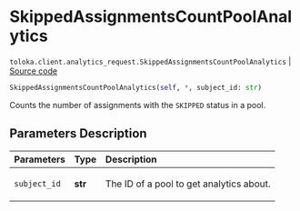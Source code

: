 # SkippedAssignmentsCountPoolAnalytics
`toloka.client.analytics_request.SkippedAssignmentsCountPoolAnalytics` | [Source code](https://github.com/Toloka/toloka-kit/blob/v1.2.0/src/client/analytics_request.py#L86)

```python
SkippedAssignmentsCountPoolAnalytics(self, *, subject_id: str)
```

Counts the number of assignments with the `SKIPPED` status in a pool.

## Parameters Description

| Parameters | Type | Description |
| :----------| :----| :-----------|
`subject_id`|**str**|<p>The ID of a pool to get analytics about.</p>
